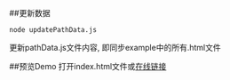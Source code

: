 ##更新数据
```
node updatePathData.js
```
更新pathData.js文件内容, 即同步example中的所有.html文件

##预览Demo
打开index.html文件或[在线链接](https://zhangbowei.github.io/codePen/)
##
